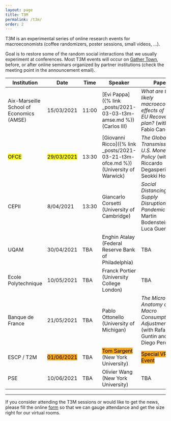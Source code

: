 ```yaml
---
layout: page
title: T3M
permalink: /t3m/
order: 2
---
```


T3M is an experimental series of online research events for macroeconomists (coffee randomizers, poster sessions, small videos, ...). 

Goal is to restore some of the random social interactions that we usually experiment at conferences.
Most T3M events will occur on [Gather Town](https://gather.town/), before, or after online seminars organized by partner institutions (check the meeting point in the announcement email).

| Institution                              | Date                                                     | Time  | Speaker                                                                          | Paper                                                                                     |
| ---------------------------------------- | -------------------------------------------------------- | ----- | -------------------------------------------------------------------------------- | ----------------------------------------------------------------------------------------- |
| Aix-Marseille School of Economics (AMSE) | 15/03/2021                                               | 11:00 | [Evi Pappa]({% link _posts/2021-03-03-t3m-amse.md %})  (Carlos III)              | *What are the likely macroeconomic effects of the EU Recovery plan?* (with Fabio Canova)  |
| <mark>OFCE</mark>                        | <mark>29/03/2021</mark>                                  | 13:30 | [Giovanni Ricco]({% link _posts/2021-03-21-t3m-ofce.md %})  (University of Warwick)      | *The Global Transmission of U.S. Monetary Policy* (with Riccardo Degasperi and Seokki Hong)     |
| CEPII                                    | 8/04/2021                                                | 13:30 | Giancarlo Corsetti (University of Cambridge)                                      | *Social Distancing and Supply Disruptions in a Pandemic* (with Martin Bodenstein and Luca Guerrieri)                                    |
| UQAM                                     | 30/04/2021                                               | TBA   | Enghin Atalay (Federal Reserve Bank of Philadelphia)                             | TBA                                                                                       |
| Ecole Polytechnique                      | 10/05/2021                                               | TBA   | Franck Portier (University College London)                                       | TBA                                                                                       |
| Banque de France                         | 21/05/2021                                               | TBA   | Pablo Ottonello (University of Michigan)                                         | *The Micro Anatomy of Macro Consumption Adjustments* (with Rafael Guntin and Diego Perez) |
| ESCP / T2M                               | <mark style="background-color: orange">01/06/2021</mark> | TBA   | <mark style="background-color: orange">Tom Sargent</mark>  (New York University) | <mark style="background-color: orange">Special VR Event</mark>                            |
| PSE                                      | 10/06/2021                                               | TBA   | Olivier Wang  (New York University)                                              | TBA                                                                                       |

---

If you consider attending the T3M sessions or would like to get the news, please fill the online [form](https://forms.gle/r4CaeMBBKRHB31kB7) so that we can gauge attendance and get the size right for our virtual rooms.
